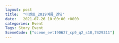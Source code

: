 ```yaml
---
layout: post
title:  "이벤트_2019여름_엔딩"
date:   2021-07-26 10:00:00 +0000
categories: Event
Tags: Story Event
SceneCode: ["scene_evt190627_cp0_q2_s10,7429311"]
---
```

